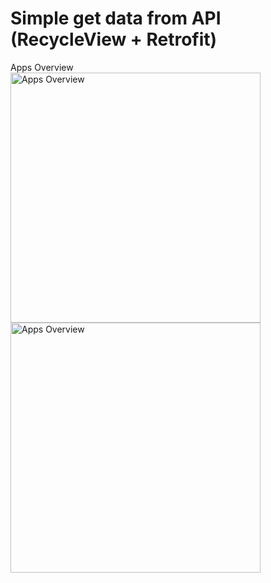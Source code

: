 # Simple get data from API (RecycleView + Retrofit)
Apps Overview
<img src="https://github.com/user-attachments/assets/588d0136-1ad3-4de7-a97d-ab312301eae1" alt="Apps Overview" width="400" />
<img src="https://github.com/user-attachments/assets/a9a76be7-70a1-4832-8152-172268ba4a8c" alt="Apps Overview" width="400" />
